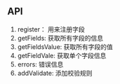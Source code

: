 ## API

1. register： 用来注册字段
2. getFields: 获取所有字段的信息
3. getFieldsValue: 获取所有字段的值
4. getFieldVale: 获取单个字段信息
5. errors: 错误信息
6. addValidate: 添加校验规则
